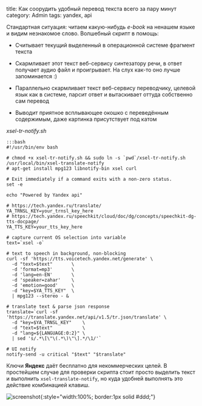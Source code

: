 title: Как соорудить удобный перевод текста всего за пару минут 
category: Admin
tags: yandex, api

Стандартная ситуация: читаем какую-нибудь *e-book* на ненашем языке и видим незнакомое слово. Волшебный скрипт в помощь:

- Считывает текущий выделенный в операционной системе фрагмент текста

- Скармливает этот текст веб-сервису синтезатору речи, в ответ получает аудио файл и проигрывает. На слух как-то оно лучше запоминается :)

- Параллельно скармливает текст веб-сервису переводчику, целевой язык как в системе, парсит ответ и вытаскивает оттуда собственно сам перевод

- Выводит приятное всплывающее окошко с переведённым содержимым, даже картинка присутствует под катом

*xsel-tr-notify.sh*

    :::bash
    #!/usr/bin/env bash

    # chmod +x xsel-tr-notify.sh && sudo ln -s `pwd`/xsel-tr-notify.sh /usr/local/bin/xsel-translate-notify
    # apt-get install mpg123 libnotify-bin xsel curl

    # Exit immediately if a command exits with a non-zero status.
    set -e

    echo "Powered by Yandex api"

    # https://tech.yandex.ru/translate/
    YA_TRNSL_KEY=your_trnsl_key_here
    # https://tech.yandex.ru/speechkit/cloud/doc/dg/concepts/speechkit-dg-tts-docpage/
    YA_TTS_KEY=your_tts_key_here

    # capture current OS selection into variable
    text=`xsel -o`

    # text to speech in background, non-blocking
    curl -sf 'https://tts.voicetech.yandex.net/generate' \
      -d "text=$text"       \
      -d 'format=mp3'       \
      -d 'lang=en-EN'       \
      -d 'speaker=zahar'    \
      -d 'emotion=good'     \
      -d "key=$YA_TTS_KEY"  \
      | mpg123 --stereo - &

    # translate text & parse json response
    translate=`curl -sf 'https://translate.yandex.net/api/v1.5/tr.json/translate' \
      -d "key=$YA_TRNSL_KEY"    \
      -d "text=$text"           \
      -d "lang=${LANGUAGE:0:2}" \
      | sed 's/.*\[\"\(.*\)\"\].*/\1/'`

    # UI notify
    notify-send -u critical "$text" "$translate"

Ключи **Яндекс** даёт бесплатно для некоммерческих целей. В простейшем случае для проверки скрипта стоит просто выделить текст и выполнить ```xsel-translate-notify```, но куда удобней выполнять это действие комбинацией клавиш.

![screenshot]({attach}translate-ubuntu.gif){:style="width:100%; border:1px solid #ddd;"}
